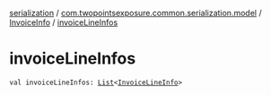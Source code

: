 [serialization](../../index.md) / [com.twopointsexposure.common.serialization.model](../index.md) / [InvoiceInfo](index.md) / [invoiceLineInfos](./invoice-line-infos.md)

# invoiceLineInfos

`val invoiceLineInfos: `[`List`](https://kotlinlang.org/api/latest/jvm/stdlib/kotlin.collections/-list/index.html)`<`[`InvoiceLineInfo`](../-invoice-line-info/index.md)`>`